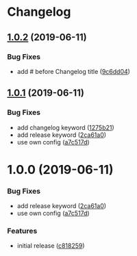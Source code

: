 # Changelog

## [1.0.2](https://github.com/jedmao/semantic-release-npm-github-config/compare/v1.0.1...v1.0.2) (2019-06-11)


### Bug Fixes

* add # before Changelog title ([9c6dd04](https://github.com/jedmao/semantic-release-npm-github-config/commit/9c6dd04))

## [1.0.1](https://github.com/jedmao/semantic-release-npm-github-config/compare/v1.0.0...v1.0.1) (2019-06-11)


### Bug Fixes

* add changelog keyword ([1275b21](https://github.com/jedmao/semantic-release-npm-github-config/commit/1275b21))
* add release keyword ([2ca61a0](https://github.com/jedmao/semantic-release-npm-github-config/commit/2ca61a0))
* use own config ([a7c517d](https://github.com/jedmao/semantic-release-npm-github-config/commit/a7c517d))

# 1.0.0 (2019-06-11)


### Bug Fixes

* add release keyword ([2ca61a0](https://github.com/jedmao/semantic-release-npm-github-config/commit/2ca61a0))
* use own config ([a7c517d](https://github.com/jedmao/semantic-release-npm-github-config/commit/a7c517d))


### Features

* initial release ([c818259](https://github.com/jedmao/semantic-release-npm-github-config/commit/c818259))
